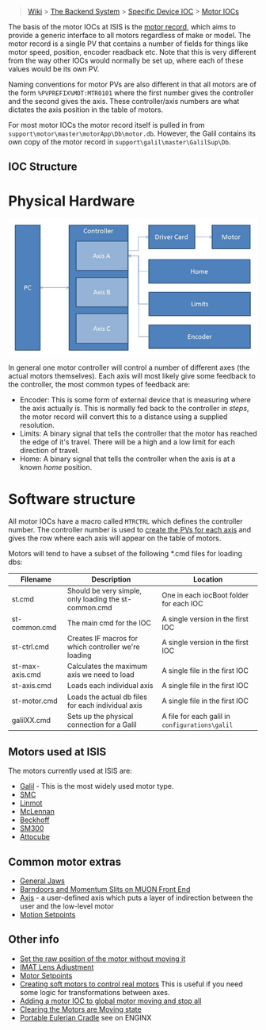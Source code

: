 > [Wiki](Home) > [The Backend System](The-Backend-System) > [Specific Device IOC](Specific-Device-IOC) > [Motor IOCs](Motor-IOCs)

The basis of the motor IOCs at ISIS is the [motor record](https://www3.aps.anl.gov/bcda/synApps/motor/index.html), which aims to provide a generic interface to all motors regardless of make or model. The motor record is a single PV that contains a number of fields for things like motor speed, position, encoder readback etc. Note that this is very different from the way other IOCs would normally be set up, where each of these values would be its own PV. 

Naming conventions for motor PVs are also different in that all motors are of the form `%PVPREFIX%MOT:MTR0101` where the first number gives the controller and the second gives the axis. These controller/axis numbers are what dictates the axis position in the table of motors.

For most motor IOCs the motor record itself is pulled in from `support\motor\master\motorApp\Db\motor.db`. However, the Galil contains its own copy of the motor record in `support\galil\master\GalilSup\Db`.

## IOC Structure

# Physical Hardware

![Physical hardware](motors/hardware_structure.JPG)

In general one motor controller will control a number of different axes (the actual motors themselves). Each axis will most likely give some feedback to the controller, the most common types of feedback are:
* Encoder: This is some form of external device that is measuring where the axis actually is. This is normally fed back to the controller in _steps_, the motor record will convert this to a distance using a supplied resolution.
* Limits: A binary signal that tells the controller that the motor has reached the edge of it's travel. There will be a high and a low limit for each direction of travel.
* Home: A binary signal that tells the controller when the axis is at a known _home_ position.

# Software structure

All motor IOCs have a macro called `MTRCTRL` which defines the controller number. The controller number is used to [create the PVs for each axis](https://github.com/ISISComputingGroup/ibex_developers_manual/wiki/PV-Naming#the-ininstmot-sub-domain) and gives the row where each axis will appear on the table of motors. 

Motors will tend to have a subset of the following *.cmd files for loading dbs:

| Filename | Description | Location |
| --- | --- | --- |
| st.cmd | Should be very simple, only loading the st-common.cmd | One in each iocBoot folder for each IOC |
| st-common.cmd | The main cmd for the IOC | A single version in the first IOC |
| st-ctrl.cmd | Creates IF macros for which controller we're loading | A single version in the first IOC |
| st-max-axis.cmd | Calculates the maximum axis we need to load | A single file in the first IOC |
| st-axis.cmd | Loads each individual axis | A single file in the first IOC |
| st-motor.cmd | Loads the actual db files for each individual axis | A single file in the first IOC |
| galilXX.cmd | Sets up the physical connection for a Galil | A file for each galil in `configurations\galil` |

## Motors used at ISIS
The motors currently used at ISIS are:
* [Galil](Galil) - This is the most widely used motor type.
* [SMC](SMC)
* [Linmot](Linmot)
* [McLennan](McLennan-motors)
* [Beckhoff](Beckhoff)
* [SM300](SM300)
* [Attocube](Attocube)

## Common motor extras

* [General Jaws](Jaws)
* [Barndoors and Momentum Slits on MUON Front End](Barndoors-and-Momentum-Slits-on-MUON-Front-End)
* [Axis](Axis) - a user-defined axis which puts a layer of indirection between the user and the low-level motor
* [Motion Setpoints](Motion-Set-points)

## Other info

* [Set the raw position of the motor without moving it](Set-the-raw-position-of-the-motor-without-moving-it)
* [IMAT Lens Adjustment](https://github.com/ISISComputingGroup/ibex_developers_manual/wiki/IMAT-Lens-Adjustment)
* [Motor Setpoints](Motor-SetPoints)
* [Creating soft motors to control real motors](Creating-soft-motors-to-control-real-motors) This is useful if you need some logic for transformations between axes.
* [Adding a motor IOC to global motor moving and stop all](Adding-motor-IOC-to-global-motor-moving-and-stop-all)
* [Clearing the Motors are Moving state](Clearing-the-Motors-are-Moving-state)
* [Portable Eulerian Cradle](Portable-Eulerian-Cradle) see on ENGINX
